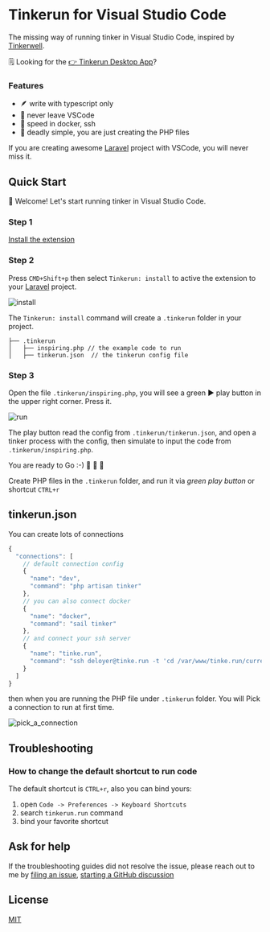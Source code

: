 # Tinkerun for Visual Studio Code

The missing way of running tinker in Visual Studio Code, inspired by [Tinkerwell](https://tinkerwell.app/).

🗒 Looking for the [👉 Tinkerun Desktop App](//tinke.run)?

### Features
- 🪶 write with typescript only
- 🖖 never leave VSCode
- 🚀 speed in docker, ssh
- 🥶 deadly simple, you are just creating the PHP files

If you are creating awesome [Laravel](https://laravel.com) project with VSCode, you will never miss it.

## Quick Start
👋 Welcome! Let's start running tinker in Visual Studio Code.

### Step 1
[Install the extension](https://marketplace.visualstudio.com/items?itemName=tinkerun.tinkerun-vscode)

### Step 2
Press `CMD+Shift+p` then select `Tinkerun: install` to active the extension to your [Laravel](https://laravel.com) project.

![install](https://user-images.githubusercontent.com/1612364/115061614-f8adb880-9f1b-11eb-9cfc-a9bf0c2bd4f7.gif)


The `Tinkerun: install` command will create a `.tinkerun` folder in your project.

```
├── .tinkerun
│   ├── inspiring.php // the example code to run
│   ├── tinkerun.json  // the tinkerun config file
```

### Step 3
Open the file `.tinkerun/inspiring.php`, you will see a green ▶️ play button in the upper right corner. Press it.

![run](https://user-images.githubusercontent.com/1612364/115061662-0b27f200-9f1c-11eb-9759-56f80c1a58a5.gif)

The play button read the config from `.tinkerun/tinkerun.json`, 
and open a tinker process with the config, then simulate to input the code from `.tinkerun/inspiring.php`.

You are ready to Go :-) 🎉 🎉 🎉

Create PHP files in the `.tinkerun` folder, and run it via *green play button* or shortcut `CTRL+r`

## tinkerun.json

You can create lots of connections

```js
{
  "connections": [
	// default connection config
    {
      "name": "dev",
      "command": "php artisan tinker"
    },
	// you can also connect docker
	{
      "name": "docker",
      "command": "sail tinker"
    },
	// and connect your ssh server
	{
	  "name": "tinke.run",
      "command": "ssh deloyer@tinke.run -t 'cd /var/www/tinke.run/current && php artisan tinker;bash --login'"
	}
  ]
}
```

then when you are running the PHP file under `.tinkerun` folder.  You will Pick a connection to run at first time.

![pick\_a\_connection](https://user-images.githubusercontent.com/1612364/115065632-f26e0b00-9f20-11eb-989f-05496136ae43.gif)

## Troubleshooting

### How to change the default shortcut to run code

The default shortcut is `CTRL+r`, also you can bind yours:

1. open `Code -> Preferences -> Keyboard Shortcuts`
2. search `tinkerun.run` command
3. bind your favorite shortcut

## Ask for help

If the troubleshooting guides did not resolve the issue, please reach out to me by [filing an issue](https://github.com/tinkerun/tinkerun-vscode/issues/new), [starting a GitHub discussion](https://github.com/tinkerun/tinkerun-vscode/discussions/new)

## License

[MIT](./LICENSE)
